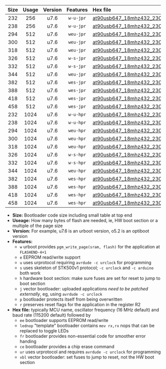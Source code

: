|Size|Usage|Version|Features|Hex file|
|:-:|:-:|:-:|:-:|:--|
|232|256|u7.6|`w-u-jpr`|[at90usb647_18mhz432_230400bps_ur_vbl.hex](https://raw.githubusercontent.com/stefanrueger/urboot/main/at90usb647_18mhz432_230400bps_ur_vbl.hex)|
|238|256|u7.6|`w-u-jpr`|[at90usb647_18mhz432_230400bps_lednop_ur_vbl.hex](https://raw.githubusercontent.com/stefanrueger/urboot/main/at90usb647_18mhz432_230400bps_lednop_ur_vbl.hex)|
|294|512|u7.6|`weu-jpr`|[at90usb647_18mhz432_230400bps_ee_ur_vbl.hex](https://raw.githubusercontent.com/stefanrueger/urboot/main/at90usb647_18mhz432_230400bps_ee_ur_vbl.hex)|
|300|512|u7.6|`weu-jpr`|[at90usb647_18mhz432_230400bps_ee_lednop_ur_vbl.hex](https://raw.githubusercontent.com/stefanrueger/urboot/main/at90usb647_18mhz432_230400bps_ee_lednop_ur_vbl.hex)|
|318|512|u7.6|`weu-jpr`|[at90usb647_18mhz432_230400bps_ee_lednop_fr_ur_vbl.hex](https://raw.githubusercontent.com/stefanrueger/urboot/main/at90usb647_18mhz432_230400bps_ee_lednop_fr_ur_vbl.hex)|
|326|512|u7.6|`w-s-jpr`|[at90usb647_18mhz432_230400bps_vbl.hex](https://raw.githubusercontent.com/stefanrueger/urboot/main/at90usb647_18mhz432_230400bps_vbl.hex)|
|332|512|u7.6|`w-s-jpr`|[at90usb647_18mhz432_230400bps_lednop_vbl.hex](https://raw.githubusercontent.com/stefanrueger/urboot/main/at90usb647_18mhz432_230400bps_lednop_vbl.hex)|
|344|512|u7.6|`weu-jpr`|[at90usb647_18mhz432_230400bps_ee_lednop_fr_ce_ur_vbl.hex](https://raw.githubusercontent.com/stefanrueger/urboot/main/at90usb647_18mhz432_230400bps_ee_lednop_fr_ce_ur_vbl.hex)|
|382|512|u7.6|`wes-jpr`|[at90usb647_18mhz432_230400bps_ee_vbl.hex](https://raw.githubusercontent.com/stefanrueger/urboot/main/at90usb647_18mhz432_230400bps_ee_vbl.hex)|
|388|512|u7.6|`wes-jpr`|[at90usb647_18mhz432_230400bps_ee_lednop_vbl.hex](https://raw.githubusercontent.com/stefanrueger/urboot/main/at90usb647_18mhz432_230400bps_ee_lednop_vbl.hex)|
|418|512|u7.6|`wes-jpr`|[at90usb647_18mhz432_230400bps_ee_lednop_fr_vbl.hex](https://raw.githubusercontent.com/stefanrueger/urboot/main/at90usb647_18mhz432_230400bps_ee_lednop_fr_vbl.hex)|
|458|512|u7.6|`wes-jpr`|[at90usb647_18mhz432_230400bps_ee_lednop_fr_ce_vbl.hex](https://raw.githubusercontent.com/stefanrueger/urboot/main/at90usb647_18mhz432_230400bps_ee_lednop_fr_ce_vbl.hex)|
|232|1024|u7.6|`w-u-hpr`|[at90usb647_18mhz432_230400bps_ur.hex](https://raw.githubusercontent.com/stefanrueger/urboot/main/at90usb647_18mhz432_230400bps_ur.hex)|
|238|1024|u7.6|`w-u-hpr`|[at90usb647_18mhz432_230400bps_lednop_ur.hex](https://raw.githubusercontent.com/stefanrueger/urboot/main/at90usb647_18mhz432_230400bps_lednop_ur.hex)|
|294|1024|u7.6|`weu-hpr`|[at90usb647_18mhz432_230400bps_ee_ur.hex](https://raw.githubusercontent.com/stefanrueger/urboot/main/at90usb647_18mhz432_230400bps_ee_ur.hex)|
|300|1024|u7.6|`weu-hpr`|[at90usb647_18mhz432_230400bps_ee_lednop_ur.hex](https://raw.githubusercontent.com/stefanrueger/urboot/main/at90usb647_18mhz432_230400bps_ee_lednop_ur.hex)|
|318|1024|u7.6|`weu-hpr`|[at90usb647_18mhz432_230400bps_ee_lednop_fr_ur.hex](https://raw.githubusercontent.com/stefanrueger/urboot/main/at90usb647_18mhz432_230400bps_ee_lednop_fr_ur.hex)|
|326|1024|u7.6|`w-s-hpr`|[at90usb647_18mhz432_230400bps.hex](https://raw.githubusercontent.com/stefanrueger/urboot/main/at90usb647_18mhz432_230400bps.hex)|
|332|1024|u7.6|`w-s-hpr`|[at90usb647_18mhz432_230400bps_lednop.hex](https://raw.githubusercontent.com/stefanrueger/urboot/main/at90usb647_18mhz432_230400bps_lednop.hex)|
|344|1024|u7.6|`weu-hpr`|[at90usb647_18mhz432_230400bps_ee_lednop_fr_ce_ur.hex](https://raw.githubusercontent.com/stefanrueger/urboot/main/at90usb647_18mhz432_230400bps_ee_lednop_fr_ce_ur.hex)|
|382|1024|u7.6|`wes-hpr`|[at90usb647_18mhz432_230400bps_ee.hex](https://raw.githubusercontent.com/stefanrueger/urboot/main/at90usb647_18mhz432_230400bps_ee.hex)|
|388|1024|u7.6|`wes-hpr`|[at90usb647_18mhz432_230400bps_ee_lednop.hex](https://raw.githubusercontent.com/stefanrueger/urboot/main/at90usb647_18mhz432_230400bps_ee_lednop.hex)|
|418|1024|u7.6|`wes-hpr`|[at90usb647_18mhz432_230400bps_ee_lednop_fr.hex](https://raw.githubusercontent.com/stefanrueger/urboot/main/at90usb647_18mhz432_230400bps_ee_lednop_fr.hex)|
|458|1024|u7.6|`wes-hpr`|[at90usb647_18mhz432_230400bps_ee_lednop_fr_ce.hex](https://raw.githubusercontent.com/stefanrueger/urboot/main/at90usb647_18mhz432_230400bps_ee_lednop_fr_ce.hex)|

- **Size:** Bootloader code size including small table at top end
- **Useage:** How many bytes of flash are needed, ie, HW boot section or a multiple of the page size
- **Version:** For example, u7.6 is an urboot version, o5.2 is an optiboot version
- **Features:**
  + `w` urboot provides `pgm_write_page(sram, flash)` for the application at `FLASHEND-4+1`
  + `e` EEPROM read/write support
  + `u` uses urprotocol requiring `avrdude -c urclock` for programming
  + `s` uses skeleton of STK500v1 protocol; `-c urclock` and `-c arduino` both work
  + `h` hardware boot section: make sure fuses are set for reset to jump to boot section
  + `j` vector bootloader: uploaded applications *need to be patched externally*, eg, using `avrdude -c urclock`
  + `p` bootloader protects itself from being overwritten
  + `r` preserves reset flags for the application in the register R2
- **Hex file:** typically MCU name, oscillator frequency (16 MHz default) and baud rate (115200 default) followed by
  + `ee` bootloader supports EEPROM read/write
  + `lednop` "template" bootloader contains `mov rx,rx` nops that can be replaced to toggle LEDs
  + `fr` bootloader provides non-essential code for smoother error handing
  + `ce` bootloader provides a chip erase command
  + `ur` uses urprotocol and requires `avrdude -c urclock` for programming
  + `vbl` vector bootloader: set fuses to jump to reset, not the HW boot section
